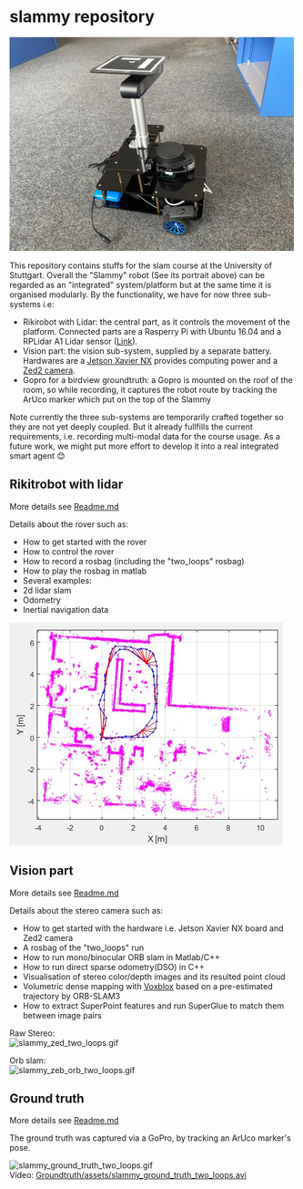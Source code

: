 # slammy repository
<img src="assets/slammy_portrait.jpg" alt="slammy_portrait" width="500"/>


This repository contains stuffs for the slam course at the University of Stuttgart. Overall the "Slammy" robot (See its portrait above)
can be regarded as an "integrated" system/platform but at the same time it is organised modularly. By the functionality, we have for now three sub-systems
i.e:

- Rikirobot with Lidar: the central part, as it controls the movement of the platform. Connected parts are a Rasperry Pi with Ubuntu 16.04
and a RPLidar A1 Lidar sensor ([Link](https://www.slamtec.com/en/Lidar/A1)).
- Vision part: the vision sub-system, supplied by a separate battery. Hardwares are a [Jetson Xavier NX](https://developer.nvidia.com/embedded/jetson-xavier-nx-devkit)
provides computing power and a [Zed2 camera](https://www.stereolabs.com/zed-2/).
- Gopro for a birdview groundtruth: a Gopro is mounted on the roof of the room, so while recording, it captures the robot route by tracking the ArUco marker which put on the top of the Slammy

Note currently the three sub-systems are temporarily crafted together so they are not yet deeply coupled. But it already fullfills the current requirements, i.e. recording multi-modal data for the course usage.
As a future work, we might put more effort to develop it into a real integrated smart agent 😊

## Rikitrobot with lidar
More details see [Readme.md](Rikirobot/README.md)

Details about the rover such as:
* How to get started with the rover
* How to control the rover
* How to record a rosbag (including the "two_loops" rosbag)
* How to play the rosbag in matlab
* Several examples:
 * 2d lidar slam
 * Odometry
 * Inertial navigation data


<img src="Rikirobot\Matlab\example_lidar_slam\slammy_example_lidar_slam.jpg" alt="slammy_example_lidar_slam.jpg"  /> </br>


## Vision part
More details see [Readme.md](Vision/README.md)

Details about the stereo camera such as:
* How to get started with the hardware i.e. Jetson Xavier NX board and Zed2 camera
* A rosbag of the "two_loops" run
* How to run mono/binocular ORB slam in Matlab/C++
* How to run direct sparse odometry(DSO) in C++
* Visualisation of stereo color/depth images and its resulted point cloud
* Volumetric dense mapping with [Voxblox](https://github.com/ethz-asl/voxblox) based on a pre-estimated trajectory by ORB-SLAM3
* How to extract SuperPoint features and run SuperGlue to match them between image pairs

Raw Stereo: <br>
<img src="Vision/assets/slammy_zed_two_loops_crop.gif" alt="slammy_zed_two_loops.gif" width="600" />

Orb slam: <br>
<img src="Vision/assets/slammy_zeb_orb_two_loops.gif" alt="slammy_zeb_orb_two_loops.gif"  /> </br>

## Ground truth
More details see [Readme.md](Groundtruth/README.md)

The ground truth was captured via a GoPro, by tracking an ArUco marker's pose.

<img src="Groundtruth/assets/slammy_ground_truth_two_loops.gif" alt="slammy_ground_truth_two_loops.gif"  /> </br>
Video: [Groundtruth/assets/slammy_ground_truth_two_loops.avi](Groundtruth/assets/slammy_ground_truth_two_loops.avi)
